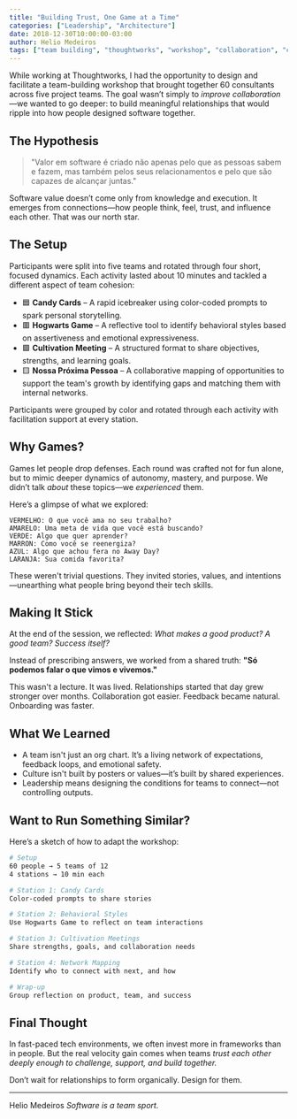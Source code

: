 ```yaml
---
title: "Building Trust, One Game at a Time"
categories: ["Leadership", "Architecture"]
date: 2018-12-30T10:00:00-03:00
author: Helio Medeiros
tags: ["team building", "thoughtworks", "workshop", "collaboration", "culture"]
---
```


While working at Thoughtworks, I had the opportunity to design and facilitate a team-building workshop that brought together 60 consultants across five project teams. The goal wasn’t simply to _improve collaboration_—we wanted to go deeper: to build meaningful relationships that would ripple into how people designed software together.

## The Hypothesis

> "Valor em software é criado não apenas pelo que as pessoas sabem e fazem, mas também pelos seus relacionamentos e pelo que são capazes de alcançar juntas."

Software value doesn’t come only from knowledge and execution. It emerges from connections—how people think, feel, trust, and influence each other. That was our north star.

## The Setup

Participants were split into five teams and rotated through four short, focused dynamics. Each activity lasted about 10 minutes and tackled a different aspect of team cohesion:

- 🟦 **Candy Cards** – A rapid icebreaker using color-coded prompts to spark personal storytelling.
- 🟥 **Hogwarts Game** – A reflective tool to identify behavioral styles based on assertiveness and emotional expressiveness.
- 🟩 **Cultivation Meeting** – A structured format to share objectives, strengths, and learning goals.
- 🟨 **Nossa Próxima Pessoa** – A collaborative mapping of opportunities to support the team's growth by identifying gaps and matching them with internal networks.

Participants were grouped by color and rotated through each activity with facilitation support at every station.

## Why Games?

Games let people drop defenses. Each round was crafted not for fun alone, but to mimic deeper dynamics of autonomy, mastery, and purpose. We didn’t talk _about_ these topics—we _experienced_ them.

Here’s a glimpse of what we explored:

```text
VERMELHO: O que você ama no seu trabalho?
AMARELO: Uma meta de vida que você está buscando?
VERDE: Algo que quer aprender?
MARRON: Como você se reenergiza?
AZUL: Algo que achou fera no Away Day?
LARANJA: Sua comida favorita?
```

These weren't trivial questions. They invited stories, values, and intentions—unearthing what people bring beyond their tech skills.

## Making It Stick

At the end of the session, we reflected: _What makes a good product? A good team? Success itself?_

Instead of prescribing answers, we worked from a shared truth: **"Só podemos falar o que vimos e vivemos."**

This wasn't a lecture. It was lived. Relationships started that day grew stronger over months. Collaboration got easier. Feedback became natural. Onboarding was faster.

## What We Learned

- A team isn't just an org chart. It’s a living network of expectations, feedback loops, and emotional safety.
- Culture isn't built by posters or values—it’s built by shared experiences.
- Leadership means designing the conditions for teams to connect—not controlling outputs.

## Want to Run Something Similar?

Here’s a sketch of how to adapt the workshop:

```bash
# Setup
60 people → 5 teams of 12
4 stations → 10 min each

# Station 1: Candy Cards
Color-coded prompts to share stories

# Station 2: Behavioral Styles
Use Hogwarts Game to reflect on team interactions

# Station 3: Cultivation Meetings
Share strengths, goals, and collaboration needs

# Station 4: Network Mapping
Identify who to connect with next, and how

# Wrap-up
Group reflection on product, team, and success
```

## Final Thought

In fast-paced tech environments, we often invest more in frameworks than in people. But the real velocity gain comes when teams _trust each other deeply enough to challenge, support, and build together._

Don’t wait for relationships to form organically. Design for them.

---

Helio Medeiros
_Software is a team sport._
